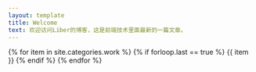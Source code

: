 ```yaml
---
layout: template
title: Welcome
text: 欢迎访问Liber的博客，这是前端技术里面最新的一篇文章。
---
```


{% for item in site.categories.work %}
  {% if forloop.last == true %}
    {{ item }}
  {% endif %}
{% endfor %}


